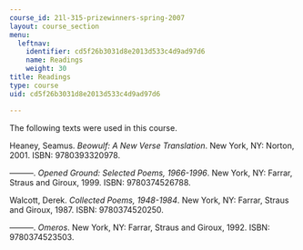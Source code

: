 ```yaml
---
course_id: 21l-315-prizewinners-spring-2007
layout: course_section
menu:
  leftnav:
    identifier: cd5f26b3031d8e2013d533c4d9ad97d6
    name: Readings
    weight: 30
title: Readings
type: course
uid: cd5f26b3031d8e2013d533c4d9ad97d6

---
```


The following texts were used in this course.

Heaney, Seamus. _Beowulf: A New Verse Translation_. New York, NY: Norton, 2001. ISBN: 9780393320978.

———. _Opened Ground: Selected Poems, 1966-1996_. New York, NY: Farrar, Straus and Giroux, 1999. ISBN: 9780374526788.

Walcott, Derek. _Collected Poems, 1948-1984_. New York, NY: Farrar, Straus and Giroux, 1987. ISBN: 9780374520250.

———. _Omeros_. New York, NY: Farrar, Straus and Giroux, 1992. ISBN: 9780374523503.